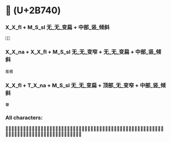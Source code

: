 # 𫝀 (U+2B740) 

### X_X_fl + M_S_sl 无_无_变扁 + 中部_竖_倾斜
`𫝀葦`

### X_X_na + X_X_fl + M_S_sl 无_无_变窄 + 无_无_变扁 + 中部_竖_倾斜
`躗䙟`

### X_X_fl + T_X_na + M_S_sl 无_无_变扁 + 顶部_无_变窄 + 中部_竖_倾斜
`韏`

### All characters:
𫝀䪝潿違䪔衞䪘躛䪚喡韝躗韚衛韒韣韠緯韐颹㙔䘙郼韥韔韑䪐䪜湋禕韛韘韙韞煒韌暐䪏韎韢圍䪒䪖䪛韓讏䍷舝稦韤䪗韋徫媁韖䪙椲㦣瑋䪓幃闈葦韗讆韍韕韟愇褘鍏䪕𫝀韏韡䪑偉韜䙟諱
